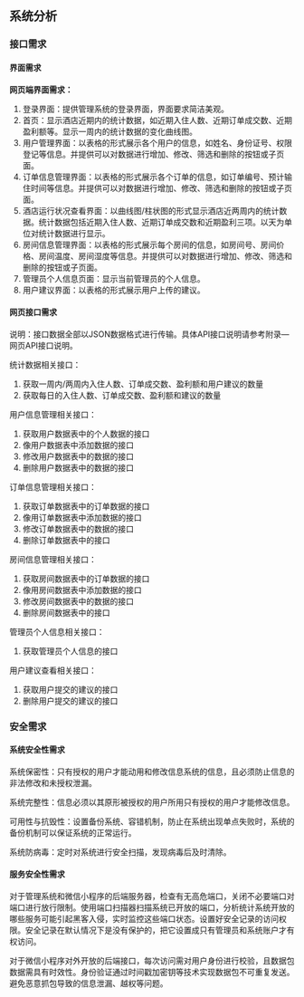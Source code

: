 ## 系统分析

### 接口需求

#### 界面需求

**网页端界面需求：**

1. 登录界面：提供管理系统的登录界面，界面要求简洁美观。
2. 首页：显示酒店近期内的统计数据，如近期入住人数、近期订单成交数、近期盈利额等。显示一周内的统计数据的变化曲线图。
3. 用户管理界面：以表格的形式展示各个用户的信息，如姓名、身份证号、权限登记等信息。并提供可以对数据进行增加、修改、筛选和删除的按钮或子页面。
4. 订单信息管理界面：以表格的形式展示各个订单的信息，如订单编号、预计输住时间等信息。并提供可以对数据进行增加、修改、筛选和删除的按钮或子页面。
5. 酒店运行状况查看界面：以曲线图/柱状图的形式显示酒店近两周内的统计数据。统计数据包括近期入住人数、近期订单成交数和近期盈利三项。以天为单位对统计数据进行显示。
6. 房间信息管理界面：以表格的形式展示每个房间的信息，如房间号、房间价格、房间温度、房间湿度等信息。并提供可以对数据进行增加、修改、筛选和删除的按钮或子页面。
7. 管理员个人信息页面：显示当前管理员的个人信息。
8. 用户建议界面：以表格的形式展示用户上传的建议。

#### 网页接口需求

说明：接口数据全部以JSON数据格式进行传输。具体API接口说明请参考附录—网页API接口说明。

统计数据相关接口：

1. 获取一周内/两周内入住人数、订单成交数、盈利额和用户建议的数量
2. 获取每日的入住人数、订单成交数、盈利额和建议的数量

用户信息管理相关接口：

1.  获取用户数据表中的个人数据的接口
2. 像用户数据表中添加数据的接口
3. 修改用户数据表中的数据的接口
4. 删除用户数据表中的数据的接口

订单信息管理相关接口：

1.  获取订单数据表中的订单数据的接口
2. 像用订单数据表中添加数据的接口
3. 修改订单数据表中的数据的接口
4. 删除订单数据表中的接口

房间信息管理相关接口：

1. 获取房间数据表中的订单数据的接口
2. 像用房间数据表中添加数据的接口
3. 修改房间数据表中的数据的接口
4. 删除房间数据表中的接口

管理员个人信息相关接口：

1. 获取管理员个人信息的接口

用户建议查看相关接口：

1. 获取用户提交的建议的接口
2. 删除用户提交的建议的接口

### 安全需求

#### 系统安全性需求

系统保密性：只有授权的用户才能动用和修改信息系统的信息，且必须防止信息的非法修改和未授权泄漏。

系统完整性：信息必须以其原形被授权的用户所用只有授权的用户才能修改信息。

可用性与抗毁性：设置备份系统、容错机制，防止在系统出现单点失败时，系统的备份机制可以保证系统的正常运行。

系统防病毒：定时对系统进行安全扫描，发现病毒后及时清除。

#### 服务安全性需求

对于管理系统和微信小程序的后端服务器，检查有无高危端口，关闭不必要端口对端口进行放行限制。使用端口扫描器扫描系统已开放的端口，分析统计系统开放的哪些服务可能引起黑客入侵，实时监控这些端口状态。设置好安全记录的访问权限。安全记录在默认情况下是没有保护的，把它设置成只有管理员和系统账户才有权访问。

对于微信小程序对外开放的后端接口，每次访问需对用户身份进行校验，且数据包数据需具有时效性。身份验证通过时间戳加密钥等技术实现数据包不可重复发送。避免恶意抓包导致的信息泄漏、越权等问题。























